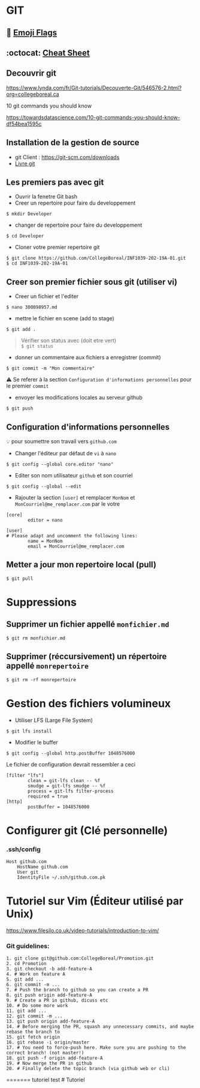 # GIT 

## :bookmark: [Emoji Flags](flags.md)

## :octocat: [Cheat Sheet](https://education.github.com/git-cheat-sheet-education.pdf)

## Decouvrir git

https://www.lynda.com/fr/Git-tutorials/Decouverte-Git/546576-2.html?org=collegeboreal.ca

10 git commands you should know

https://towardsdatascience.com/10-git-commands-you-should-know-df54bea1595c

## Installation de la gestion de source

* git Client : https://git-scm.com/downloads  
* [Livre git](https://git-scm.com/book/fr/v2)

## Les premiers pas avec git

* Ouvrir la fenetre Git bash
* Creer un repertoire pour faire du developpement
```
$ mkdir Developer
```
* changer de repertoire pour faire du developpement
```
$ cd Developer
```
* Cloner votre premier repertoire git
```
$ git clone https://github.com/CollegeBoreal/INF1039-202-19A-01.git
$ cd INF1039-202-19A-01
```

## Creer son premier fichier sous git (utiliser vi)
* Creer un fichier et l'editer 
```
$ nano 300098957.md
```
* mettre le fichier en scene (add to stage)
```
$ git add .
```
> Vérifier son status avec (doit etre vert)  
    ```
    $ git status
    ```

* donner un commentaire aux fichiers a enregistrer (commit)
```
$ git commit -m "Mon commentaire"
```

:warning: Se referer à la section `Configuration d'informations personnelles` pour le premier `commit`

* envoyer les modifications locales au serveur github
```
$ git push
```

## Configuration d'informations personnelles 

:bulb: pour soumettre son travail vers `github.com`

* Changer l'éditeur par défaut de `vi` à `nano`

```
$ git config --global core.editor "nano"
```

* Editer son nom utilisateur `github` et son courriel

```
$ git config --global --edit
```

* Rajouter la section `[user]` et remplacer `MonNom` et `MonCourriel@me_remplacer.com` par le votre

```
[core]
        editor = nano

[user]
# Please adapt and uncomment the following lines:
        name = MonNom
        email = MonCourriel@me_remplacer.com
```

## Metter a jour mon repertoire local (pull)
```
$ git pull 
```

# Suppressions

## Supprimer un fichier appellé `monfichier.md`
```
$ git rm monfichier.md 
```

## Supprimer (réccursivement) un répertoire appellé `monrepertoire`
```
$ git rm -rf monrepertoire 
```

# Gestion des fichiers volumineux

* Utiliser LFS (Large File System)

```
$ git lfs install
```

* Modifier le buffer

```
$ git config --global http.postBuffer 1048576000
```

Le fichier de configuration devrait ressembler a ceci

```
[filter "lfs"]
        clean = git-lfs clean -- %f
        smudge = git-lfs smudge -- %f
        process = git-lfs filter-process
        required = true
[http]
        postBuffer = 1048576000
```

# Configurer git (Clé personnelle)

### .ssh/config
```
Host github.com
    HostName github.com
    User git
    IdentityFile ~/.ssh/github.com.pk
```

# Tutoriel sur Vim (Éditeur utilisé par Unix)

https://www.filesilo.co.uk/video-tutorials/introduction-to-vim/


### Git guidelines:
```
1. git clone git@github.com:CollegeBoreal/Promotion.git
2. cd Promotion
3. git checkout -b add-feature-A
4. # Work on feature A
5. git add ...
6. git commit -m ...
7. # Push the branch to github so you can create a PR
8. git push origin add-feature-A
9. # Create a PR in github, dicuss etc
10. # Do some more work
11. git add ...
12. git commit -m ...
13. git push origin add-feature-A
14. # Before merging the PR, squash any unnecessary commits, and maybe rebase the branch to
15. git fetch origin
16. git rebase -i origin/master
17. # You need to force-push here. Make sure you are pushing to the correct branch! (not master!)
18. git push -f origin add-feature-A
19. # Now merge the PR in github
20. # Finally delete the topic branch (via github web or cli)
```
=======
tutoriel test # Tutoriel
